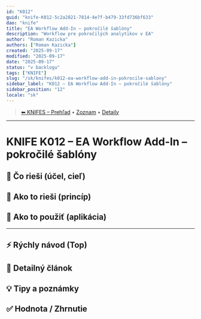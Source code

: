 ```yaml
---
id: "K012"
guid: "knife-K012-5c2a2821-7814-4e7f-b479-33fd736bf633"
dao: "knife"
title: "EA Workflow Add-In – pokročilé šablóny"
description: "Workflow pre pokročilých analytikov v EA"
author: "Roman Kazicka"
authors: ["Roman Kazicka"]
created: "2025-09-17"
modified: "2025-09-17"
date: "2025-09-17"
status: "v backlogu"
tags: ["KNIFE"]
slug: "/sk/knifes/k012-ea-workflow-add-in-pokrocile-sablony"
sidebar_label: "K012 – EA Workflow Add-In – pokročilé šablóny"
sidebar_position: "12"
locale: "sk"
---
```

<!-- body:start -->

<!-- nav:knifes -->
> [⬅ KNIFES – Prehľad](/sk/knifes/knifesOverview) • [Zoznam](../KNIFE_Overview_List.md) • [Detaily](../KNIFE_Overview_Details.md)
---
# KNIFE K012 – EA Workflow Add-In – pokročilé šablóny

## 🎯 Čo rieši (účel, cieľ)

## 🧩 Ako to rieši (princíp)

## 🧪 Ako to použiť (aplikácia)

---

## ⚡ Rýchly návod (Top)

## 📜 Detailný článok

## 💡 Tipy a poznámky

## ✅ Hodnota / Zhrnutie

